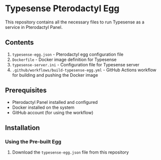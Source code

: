 
# Typesense Pterodactyl Egg

This repository contains all the necessary files to run Typesense as a service in Pterodactyl Panel.

## Contents

1. `typesense-egg.json` - Pterodactyl egg configuration file
2. `Dockerfile` - Docker image definition for Typesense
3. `typesense-server.ini` - Configuration file for Typesense server
4. `.github/workflows/build-typesense-egg.yml` - GitHub Actions workflow for building and pushing the Docker image

## Prerequisites

- Pterodactyl Panel installed and configured
- Docker installed on the system
- GitHub account (for using the workflow)

## Installation

### Using the Pre-built Egg

1. Download the `typesense-egg.json` file from this repository
